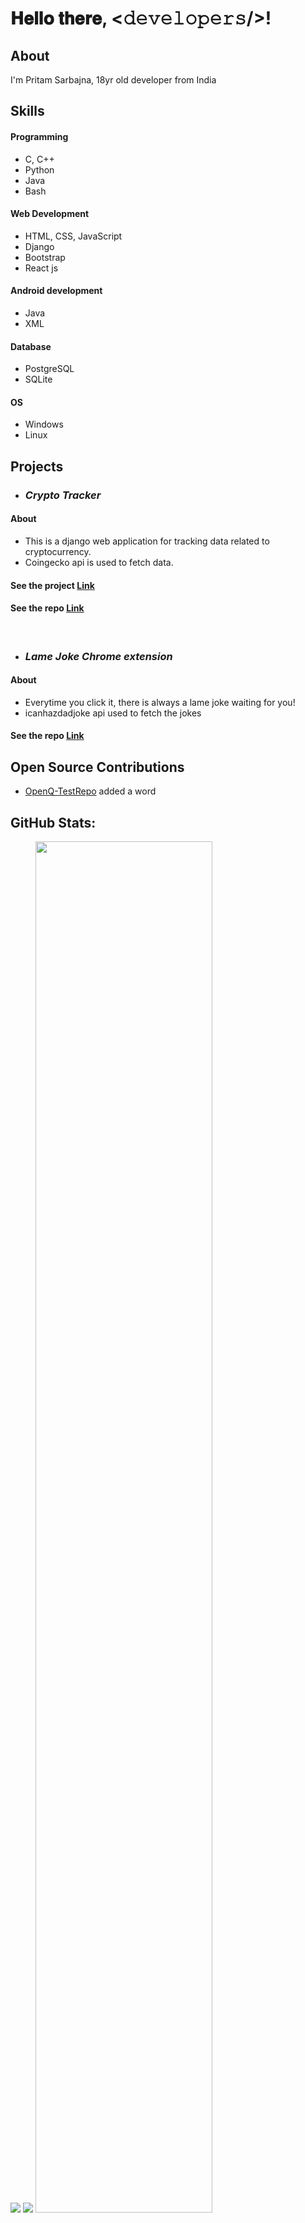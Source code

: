 # 𝐇𝐞𝐥𝐥𝐨 𝐭𝐡𝐞𝐫𝐞, <𝚍𝚎𝚟𝚎𝚕𝚘𝚙𝚎𝚛𝚜/>!

## About
I'm Pritam Sarbajna, 18yr old developer from India

## Skills

#### Programming
- C, C++
- Python
- Java
- Bash


#### Web Development
- HTML, CSS, JavaScript
- Django
- Bootstrap
- React js

#### Android development
- Java
- XML

#### Database
- PostgreSQL
- SQLite

#### OS
- Windows
- Linux

## Projects

- ### ***Crypto Tracker***

#### About
- This is a django web application for tracking data related to cryptocurrency.
-  Coingecko api is used to fetch data.

#### See the project [Link](https://crypto-api-django.herokuapp.com/)
#### See the repo [Link](https://github.com/PritamSarbajna/crypto-tracker-website)

<br>

- ### ***Lame Joke Chrome extension***

#### About
- Everytime you click it, there is always a lame joke waiting for you!
- icanhazdadjoke api used to fetch the jokes

#### See the repo [Link](https://github.com/PritamSarbajna/lame-jokes-chrome-extension)

## Open Source Contributions

- [OpenQ-TestRepo](https://github.com/OpenQDev/OpenQ-TestRepo/pull/354#issue-1268472423)
  added a word
  
## GitHub Stats:
<img src="https://github-readme-stats.vercel.app/api?username=PritamSarbajna&&show_icons=true&title_color=ffffff&icon_color=bb2acf&text_color=daf7dc&bg_color=151515">
<img src="https://github-readme-streak-stats.herokuapp.com?user=PritamSarbajna&theme=dark">
<img src="https://activity-graph.herokuapp.com/graph?username=PritamSarbajna&bg_color=03111c&color=4c9e95&line=8c00ff&point=3c9fdd&area=true&hide_border=true" width=75%>

## Contact
- Please find me on [LinkedIn](https://www.linkedin.com/in/pritam-sarbajna-74945821b/)
- Checkout my [website](https://pritam-sarbajna.netlify.app/)
